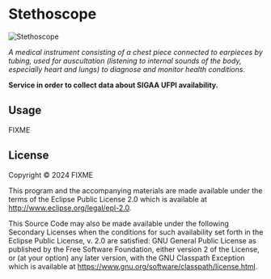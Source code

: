 # Stethoscope

![Stethoscope](https://www.accoson.com/wp-content/uploads/2021/03/Physician-Black-Shadow.jpeg)

_A medical instrument consisting of a chest piece connected to earpieces by tubing, used for auscultation (listening to
internal sounds of the body, especially heart and lungs) to diagnose and monitor health conditions._

****Service in order to collect data about SIGAA UFPI availability.****

## Usage

FIXME

## License

Copyright © 2024 FIXME

This program and the accompanying materials are made available under the
terms of the Eclipse Public License 2.0 which is available at
http://www.eclipse.org/legal/epl-2.0.

This Source Code may also be made available under the following Secondary
Licenses when the conditions for such availability set forth in the Eclipse
Public License, v. 2.0 are satisfied: GNU General Public License as published by
the Free Software Foundation, either version 2 of the License, or (at your
option) any later version, with the GNU Classpath Exception which is available
at https://www.gnu.org/software/classpath/license.html.
